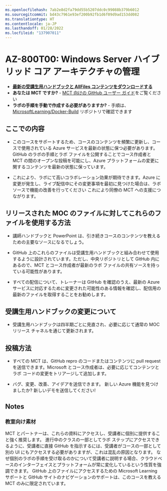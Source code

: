 ```yaml
---
ms.openlocfilehash: 7ab2e8d2fa79dd55b5207ddc0c99088b379b6012
ms.sourcegitcommit: bd43c7961e93ef200b92fb1d6f09d9ad153dd082
ms.translationtype: HT
ms.contentlocale: ja-JP
ms.lasthandoff: 01/28/2022
ms.locfileid: "137907011"
---
```

# <a name="az-800t00-administering-windows-server-hybrid-core-infrastructure"></a>AZ-800T00: Windows Server ハイブリッド コア アーキテクチャの管理

- **[最新の受講生用ハンドブックと AllFiles コンテンツをダウンロードする](../../releases/latest)**
- **あなたは MCT ですか?** - [MCT 向けの GitHub ユーザー ガイド](https://microsoftlearning.github.io/MCT-User-Guide/)をご覧ください
- **ラボの手順を手動で作成する必要がありますか?** - 手順は、[MicrosoftLearning/Docker-Build](https://github.com/MicrosoftLearning/Docker-Build) リポジトリで確認できます

## <a name="what-are-we-doing"></a>ここでの内容

- このコースをサポートするため、コースのコンテンツを頻繁に更新し、コースで使用されている Azure サービスを最新の状態に保つ必要があります。  GitHub のラボの手順とラボ ファイルを公開することでコース作成者と MCT の間のオープンな投稿を可能にし、Azure プラットフォームの変更に関するコンテンツを最新の状態に保っています。

- これにより、ラボにて高いコラボレーション効果が期待できます。Azure に変更が発生し、ライブ配信中にその変更事項を最初に見つけた場合は、ラボ ソースで機能の改善を行ってください  これにより同僚の MCT への支援につながります。

## <a name="how-should-i-use-these-files-relative-to-the-released-moc-files"></a>リリースされた MOC のファイルに対してこれらのファイルを使用する方法

- 講師ハンドブックと PowerPoint は、引き続きコースのコンテンツを教えるための主要なソースになるでしょう。

- GitHub 上のこれらのファイルは受講生用ハンドブックと組み合わせて使用するように設計されています。ただし、中央リポジトリとして GitHub 内にあるので、MCT とコース作成者が最新のラボ ファイルの共有ソースを持っている可能性があります。

- すべての配信について、トレーナーは GitHub を確認のうえ、最新の Azure サービスに対応するために変更された可能性のある情報を確認し、配信用の最新のファイルを取得することをお勧めします。

## <a name="what-about-changes-to-the-student-handbook"></a>受講生用ハンドブックの変更について

- 受講生用ハンドブックは四半期ごとに見直され、必要に応じて通常の MOC リリース チャネルを通じて更新されます。

## <a name="how-do-i-contribute"></a>投稿方法

- すべての MCT は、GitHub repro のコードまたはコンテンツに pull request を送信できます。Microsoft とコース作成者は、必要に応じてコンテンツとラボ コードの変更をトリアージして追加します。

- バグ、変更、改善、アイデアを送信できます。  新しい Azure 機能を見つけましたか?  新しいデモを送信してください!

## <a name="notes"></a>Notes

### <a name="classroom-materials"></a>教室向け素材

MCT とパートナーは、これらの資料にアクセスし、受講者に個別に提供すること強く推奨します。  進行中のクラスの一部としてラボ ステップにアクセスできるように、受講者に直接 GitHub を指示するには、受講者がコースの一部として別の UI にもアクセスする必要がありますが、これは混乱の原因となります。 なぜ個別のラボの手順を受け取るのかについて受講者に説明する場合、クラウドベースのインターフェイスとプラットフォームが常に変化しているという性質を強調できます。 GitHub 上のファイルにアクセスするための Microsoft Learning サポートと GitHub サイトのナビゲーションのサポートは、このコースを教える MCT のみに限定されています。
